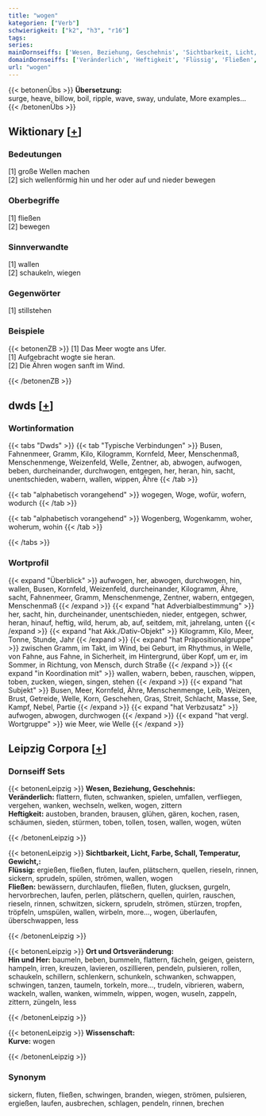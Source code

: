 ```yaml
---
title: "wogen"
kategorien: ["Verb"]
schwierigkeit: ["k2", "h3", "r16"]
tags:
series:
mainDornseiffs: ['Wesen, Beziehung, Geschehnis', 'Sichtbarkeit, Licht, Farbe, Schall, Temperatur, Gewicht,', 'Ort und Ortsveränderung', 'Wissenschaft']
domainDornseiffs: ['Veränderlich', 'Heftigkeit', 'Flüssig', 'Fließen', 'Hin und Her', 'Kurve']
url: "wogen"
---
```


{{< betonenÜbs >}}
**Übersetzung:**  
surge, heave, billow, boil, ripple, wave, sway, undulate, More examples...  
{{< /betonenÜbs >}}

## Wiktionary [[+](https://de.wiktionary.org/wiki/wogen)]

### Bedeutungen
[1] große Wellen machen  
[2] sich wellenförmig hin und her oder auf und nieder bewegen  

### Oberbegriffe
[1] fließen  
[2] bewegen  

### Sinnverwandte
[1] wallen  
[2] schaukeln, wiegen  

### Gegenwörter
[1] stillstehen  

### Beispiele
{{< betonenZB >}}
[1] Das Meer  wogte  ans Ufer.  
[1] Aufgebracht  wogte  sie heran.  
[2] Die Ähren wogen sanft im Wind.  

{{< /betonenZB >}}


## dwds [[+](https://www.dwds.de/wb/wogen)]

### Wortinformation
{{< tabs "Dwds" >}}
{{< tab "Typische Verbindungen" >}}
Busen, Fahnenmeer, Gramm, Kilo, Kilogramm, Kornfeld, Meer, Menschenmaß, Menschenmenge, Weizenfeld, Welle, Zentner, ab, abwogen, aufwogen, beben, durcheinander, durchwogen, entgegen, her, heran, hin, sacht, unentschieden, wabern, wallen, wippen, Ähre
{{< /tab >}}

{{< tab "alphabetisch vorangehend" >}}
wogegen, Woge, wofür, wofern, wodurch
{{< /tab >}}

{{< tab "alphabetisch vorangehend" >}}
Wogenberg, Wogenkamm, woher, woherum, wohin
{{< /tab >}}

{{< /tabs >}}

### Wortprofil
{{< expand "Überblick" >}} aufwogen, her, abwogen, durchwogen, hin, wallen, Busen, Kornfeld, Weizenfeld, durcheinander, Kilogramm, Ähre, sacht, Fahnenmeer, Gramm, Menschenmenge, Zentner, wabern, entgegen, Menschenmaß {{< /expand >}}
{{< expand "hat Adverbialbestimmung" >}} her, sacht, hin, durcheinander, unentschieden, nieder, entgegen, schwer, heran, hinauf, heftig, wild, herum, ab, auf, seitdem, mit, jahrelang, unten {{< /expand >}}
{{< expand "hat Akk./Dativ-Objekt" >}} Kilogramm, Kilo, Meer, Tonne, Stunde, Jahr {{< /expand >}}
{{< expand "hat Präpositionalgruppe" >}} zwischen Gramm, im Takt, im Wind, bei Geburt, im Rhythmus, in Welle, von Fahne, aus Fahne, in Sicherheit, im Hintergrund, über Kopf, um er, im Sommer, in Richtung, von Mensch, durch Straße {{< /expand >}}
{{< expand "in Koordination mit" >}} wallen, wabern, beben, rauschen, wippen, toben, zucken, wiegen, singen, stehen {{< /expand >}}
{{< expand "hat Subjekt" >}} Busen, Meer, Kornfeld, Ähre, Menschenmenge, Leib, Weizen, Brust, Getreide, Welle, Korn, Geschehen, Gras, Streit, Schlacht, Masse, See, Kampf, Nebel, Partie {{< /expand >}}
{{< expand "hat Verbzusatz" >}} aufwogen, abwogen, durchwogen {{< /expand >}}
{{< expand "hat vergl. Wortgruppe" >}} wie Meer, wie Welle {{< /expand >}}

## Leipzig Corpora [[+](https://corpora.uni-leipzig.de/en/res?word=wogen&corpusId=deu_newscrawl-public_2018)]

### Dornseiff Sets
{{< betonenLeipzig >}}
**Wesen, Beziehung, Geschehnis:**  
**Veränderlich:** flattern, fluten, schwanken, spielen, umfallen, verfliegen, vergehen, wanken, wechseln, welken, wogen, zittern  
**Heftigkeit:** austoben, branden, brausen, glühen, gären, kochen, rasen, schäumen, sieden, stürmen, toben, tollen, tosen, wallen, wogen, wüten  

{{< /betonenLeipzig >}}


{{< betonenLeipzig >}}
**Sichtbarkeit, Licht, Farbe, Schall, Temperatur, Gewicht,:**  
**Flüssig:** ergießen, fließen, fluten, laufen, plätschern, quellen, rieseln, rinnen, sickern, sprudeln, spülen, strömen, wallen, wogen  
**Fließen:** bewässern, durchlaufen, fließen, fluten, glucksen, gurgeln, hervorbrechen, laufen, perlen, plätschern, quellen, quirlen, rauschen, rieseln, rinnen, schwitzen, sickern, sprudeln, strömen, stürzen, tropfen, tröpfeln, umspülen, wallen, wirbeln, more..., wogen, überlaufen, überschwappen, less  

{{< /betonenLeipzig >}}


{{< betonenLeipzig >}}
**Ort und Ortsveränderung:**  
**Hin und Her:** baumeln, beben, bummeln, flattern, fächeln, geigen, geistern, hampeln, irren, kreuzen, lavieren, oszillieren, pendeln, pulsieren, rollen, schaukeln, schillern, schlenkern, schunkeln, schwanken, schwappen, schwingen, tanzen, taumeln, torkeln, more..., trudeln, vibrieren, wabern, wackeln, wallen, wanken, wimmeln, wippen, wogen, wuseln, zappeln, zittern, züngeln, less  

{{< /betonenLeipzig >}}


{{< betonenLeipzig >}}
**Wissenschaft:**  
**Kurve:** wogen  

{{< /betonenLeipzig >}}

### Synonym
sickern, fluten, fließen, schwingen, branden, wiegen, strömen, pulsieren, ergießen, laufen, ausbrechen, schlagen, pendeln, rinnen, brechen

